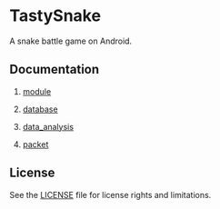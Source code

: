 # TastySnake

A snake battle game on Android.

## Documentation

1. [module](./doc/module.md)

2. [database](./doc/database.md)

3. [data_analysis](./doc/data_analysis.md)

4. [packet](./doc/packet.md)

## License

See the [LICENSE](./LICENSE.md) file for license rights and limitations.
